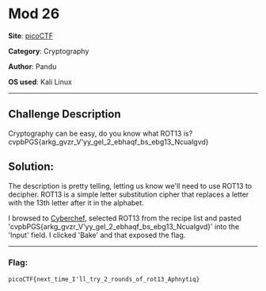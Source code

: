 # Mod 26

**Site**: [picoCTF](https://www.picoctf.org/)

**Category**: Cryptography

**Author**: Pandu

**OS used**: Kali Linux

----

## Challenge Description

Cryptography can be easy, do you know what ROT13 is? cvpbPGS{arkg_gvzr_V'yy_gel_2_ebhaqf_bs_ebg13_Ncualgvd}

## Solution:

The description is pretty telling, letting us know we'll need to use ROT13 to decipher. ROT13 is a simple letter substitution cipher that replaces a letter with the 13th letter after it in the alphabet.

I browsed to [Cyberchef](https://gchq.github.io/CyberChef/), selected ROT13 from the recipe list and pasted 'cvpbPGS{arkg_gvzr_V'yy_gel_2_ebhaqf_bs_ebg13_Ncualgvd}' into the 'Input' field. I clicked 'Bake' and that exposed the flag.


----

### Flag:

```
picoCTF{next_time_I'll_try_2_rounds_of_rot13_Aphnytiq}
```
